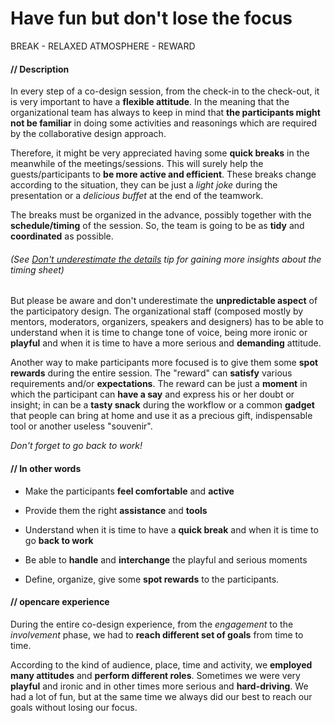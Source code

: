 # Have fun but don't lose the focus

BREAK - RELAXED ATMOSPHERE - REWARD

#### **// Description**

In every step of a co-design session, from the check-in to the check-out, it is very important to have a **flexible attitude**. In the meaning that the organizational team has always to keep in mind that **the participants might not be familiar** in doing some activities and reasonings which are required by the collaborative design approach.

Therefore, it might be very appreciated having some **quick breaks** in the meanwhile of the meetings/sessions. This will surely help the guests/participants to **be more active and efficient**. These breaks change according to the situation, they can be just a *light joke* during the presentation or a *delicious buffet* at the end of the teamwork. 

The breaks must be organized in the advance, possibly together with the **schedule/timing** of the session. So, the team is going to be as **tidy** and **coordinated** as possible.

###### *(See [Don't underestimate the details](dont_underestimate_the_details.md) tip for gaining more insights about the timing sheet)*

But please be aware and don't underestimate the **unpredictable aspect** of the participatory design. The organizational staff (composed mostly by mentors, moderators, organizers, speakers and designers) has to be able to understand when it is time to change tone of voice, being more ironic or **playful** and when it is time to have a more serious and **demanding** attitude.

Another way to make participants more focused is to give them some **spot rewards** during the entire session. The "reward" can **satisfy** various requirements and/or **expectations**. The reward can be just a **moment** in which the participant can **have a say** and express his or her doubt or insight; in can be a **tasty snack** during the workflow or a common **gadget** that people can bring at home and use it as a precious gift, indispensable tool or another useless "souvenir".

*Don't forget to go back to work!*

#### **// In other words**

* Make the participants **feel comfortable** and **active**

* Provide them the right **assistance** and **tools** 

* Understand when it is time to have a **quick break** and when it is time to go **back to work**

* Be able to **handle** and **interchange** the playful and serious moments

* Define, organize, give some **spot rewards** to the participants. 

#### **// opencare experience**

During the entire co-design experience, from the *engagement* to the *involvement* phase, we had to **reach different set of goals** from time to time. 

According to the kind of audience, place, time and activity, we **employed many attitudes** and **perform different roles**. Sometimes we were very **playful** and ironic and in other times more serious and **hard-driving**. We had a lot of fun, but at the same time we always did our best to reach our goals without losing our focus.